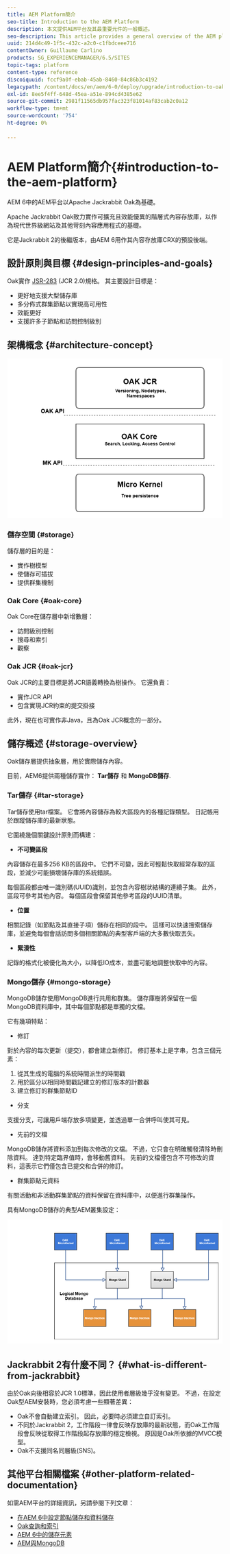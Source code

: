 ```yaml
---
title: AEM Platform簡介
seo-title: Introduction to the AEM Platform
description: 本文提供AEM平台及其最重要元件的一般概述。
seo-description: This article provides a general overview of the AEM platform and its most important components.
uuid: 214d4c49-1f5c-432c-a2c0-c1fbdceee716
contentOwner: Guillaume Carlino
products: SG_EXPERIENCEMANAGER/6.5/SITES
topic-tags: platform
content-type: reference
discoiquuid: fccf9a0f-ebab-45ab-8460-84c86b3c4192
legacypath: /content/docs/en/aem/6-0/deploy/upgrade/introduction-to-oak
exl-id: 8ee5f4ff-648d-45ea-a51e-894cd4385e62
source-git-commit: 2981f11565db957fac323f81014af83cab2c0a12
workflow-type: tm+mt
source-wordcount: '754'
ht-degree: 0%

---
```


# AEM Platform簡介{#introduction-to-the-aem-platform}

AEM 6中的AEM平台以Apache Jackrabbit Oak為基礎。

Apache Jackrabbit Oak致力實作可擴充且效能優異的階層式內容存放庫，以作為現代世界級網站及其他苛刻內容應用程式的基礎。

它是Jackrabbit 2的後繼版本，由AEM 6用作其內容存放庫CRX的預設後端。

## 設計原則與目標 {#design-principles-and-goals}

Oak實作 [JSR-283](https://jcp.org/en/jsr/detail?id=283) (JCR 2.0)規格。 其主要設計目標是：

* 更好地支援大型儲存庫
* 多分佈式群集節點以實現高可用性
* 效能更好
* 支援許多子節點和訪問控制級別

## 架構概念 {#architecture-concept}

![chlimage_1-84](assets/chlimage_1-84.png)

### 儲存空間 {#storage}

儲存層的目的是：

* 實作樹模型
* 使儲存可插拔
* 提供群集機制

### Oak Core {#oak-core}

Oak Core在儲存層中新增數層：

* 訪問級別控制
* 搜尋和索引
* 觀察

### Oak JCR {#oak-jcr}

Oak JCR的主要目標是將JCR語義轉換為樹操作。 它還負責：

* 實作JCR API
* 包含實現JCR約束的提交掛接

此外，現在也可實作非Java，且為Oak JCR概念的一部分。

## 儲存概述 {#storage-overview}

Oak儲存層提供抽象層，用於實際儲存內容。

目前，AEM6提供兩種儲存實作： **Tar儲存** 和 **MongoDB儲存**.

### Tar儲存 {#tar-storage}

Tar儲存使用tar檔案。 它會將內容儲存為較大區段內的各種記錄類型。 日記帳用於跟蹤儲存庫的最新狀態。

它圍繞幾個關鍵設計原則而構建：

* **不可變區段**

內容儲存在最多256 KB的區段中。 它們不可變，因此可輕鬆快取經常存取的區段，並減少可能損壞儲存庫的系統錯誤。

每個區段都由唯一識別碼(UUID)識別，並包含內容樹狀結構的連續子集。 此外，區段可參考其他內容。 每個區段會保留其他參考區段的UUID清單。

* **位置**

相關記錄（如節點及其直接子項）儲存在相同的段中。 這樣可以快速搜索儲存庫，並避免每個會話訪問多個相關節點的典型客戶端的大多數快取丟失。

* **緊湊性**

記錄的格式化被優化為大小，以降低IO成本，並盡可能地調整快取中的內容。

### Mongo儲存 {#mongo-storage}

MongoDB儲存使用MongoDB進行共用和群集。 儲存庫樹將保留在一個MongoDB資料庫中，其中每個節點都是單獨的文檔。

它有幾項特點：

* 修訂

對於內容的每次更新（提交），都會建立新修訂。 修訂基本上是字串，包含三個元素：

1. 從其生成的電腦的系統時間派生的時間戳
1. 用於區分以相同時間戳記建立的修訂版本的計數器
1. 建立修訂的群集節點ID

* 分支

支援分支，可讓用戶端存放多項變更，並透過單一合併呼叫使其可見。

* 先前的文檔

MongoDB儲存將資料添加到每次修改的文檔。 不過，它只會在明確觸發清除時刪除資料。 達到特定臨界值時，會移動舊資料。 先前的文檔僅包含不可修改的資料，這表示它們僅包含已提交和合併的修訂。

* 群集節點元資料

有關活動和非活動群集節點的資料保留在資料庫中，以便進行群集操作。

具有MongoDB儲存的典型AEM叢集設定：

![chlimage_1-85](assets/chlimage_1-85.png)

## Jackrabbit 2有什麼不同？ {#what-is-different-from-jackrabbit}

由於Oak向後相容於JCR 1.0標準，因此使用者層級幾乎沒有變更。 不過，在設定Oak型AEM安裝時，您必須考慮一些顯著差異：

* Oak不會自動建立索引。 因此，必要時必須建立自訂索引。
* 不同於Jackrabbit 2，工作階段一律會反映存放庫的最新狀態，而Oak工作階段會反映從取得工作階段起存放庫的穩定檢視。 原因是Oak所依據的MVCC模型。
* Oak不支援同名同層級(SNS)。

## 其他平台相關檔案 {#other-platform-related-documentation}

如需AEM平台的詳細資訊，另請參閱下列文章：

* [在AEM 6中設定節點儲存和資料儲存](/help/sites-deploying/data-store-config.md)
* [Oak查詢和索引](/help/sites-deploying/queries-and-indexing.md)
* [AEM 6中的儲存元素](/help/sites-deploying/storage-elements-in-aem-6.md)
* [AEM與MongoDB](/help/sites-deploying/aem-with-mongodb.md)
